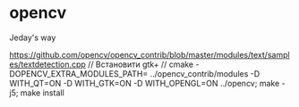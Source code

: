 # opencv
Jeday's way

https://github.com/opencv/opencv_contrib/blob/master/modules/text/samples/textdetection.cpp
// Встановити gtk+
// cmake -DOPENCV_EXTRA_MODULES_PATH= ../opencv_contrib/modules -D WITH_QT=ON -D WITH_GTK=ON -D WITH_OPENGL=ON ../opencv; make -j5; make install
